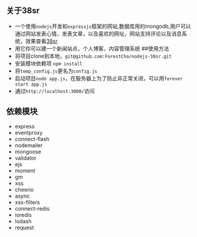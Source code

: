 ## 关于38sr
* 一个使用`nodejs`开发和`expressjs`框架的网站,数据库用的mongodb,用户可以通过网站发表心情，发表文章，以及喜欢的网址，网站支持评论以及消息系统，效果查看[38sr](http://38sr.com)
* 用它你可以建一个新闻站点，个人博客，内容管理系统 
##使用方法
* 将项目clone到本地，`git@github.com:ForestCho/nodejs-38sr.git`
* 安装模块依赖项 `npm install`
* 将`temp_config.js`更名为`config.js`
* 启动项目`node app.js`，在服务器上为了防止非正常关闭，可以用`forever start app.js`
* 通过`http://localhost:3000/`访问

## 依赖模块
* express
* eventproxy
* connect-flash
* nodemailer
* mongoose
* validator
* ejs
* moment
* gm
* xss
* cheerio
* async
* xss-filters
* connect-redis
* ioredis
* lodash
* request
